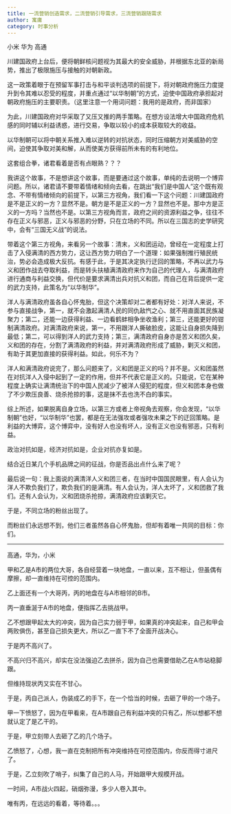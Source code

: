 ```yaml
---
title: 一流营销创造需求，二流营销引导需求，三流营销跟随需求
author: 寓庸
category: 时事分析
---
```

小米 华为 高通

 川建国政府上台后，便将朝鲜核问题视为其最大的安全威胁，并根据东北亚的新局势，推出了极限施压与接触的对朝新政。

这一政策着眼于在预留军事打击与和平谈判选项的前提下，将对朝政府施压力度提升到令其难以忍受的程度，并重点通过“以华制朝”的方式，迫使中国政府承担起对朝政府施压的主要职责。（这里注意一个用词问题：我用的是政府，而非国家）

为此，川建国政府对华采取了又压又推的两手策略。在想方设法增大中国政府危机感的同时辅以利益诱惑，进行交易，争取以较小的成本获取较大的收益。

以华制朝可以将中朝关系推入难以逆转的对抗状态，同时压缩朝方对美威胁的空间，迫使其争取对美和解，从而使美方获得前所未有的有利地位。

这套组合拳，诸君看着是否有点眼熟？？？

我讲这个故事，不是想讲这个故事，而是要通过这个故事，单纯的去说明一个博弈问题。所以，诸君请不要带着情绪和倾向去看，在跳出“我们是中国人”这个既有观念、不带有情绪倾向的前提下，以第三方视角，我们看一下这个问题：川建国政府是不是正义的一方？显然不是。朝方是不是正义的一方？显然也不是。那中方是正义的一方吗？当然也不是。以第三方视角而言，政府之间的资源利益之争，往往不存在正义与邪恶，正义与邪恶的分野，只在立场的不同。所以在三国志的史学研究中，会有“三国无义战”的说法。

带着这个第三方视角，来看另一个故事：清末，义和团运动，曾经在一定程度上打击了入侵满清的西方势力，这让西方势力明白了一个道理：如果强制推行殖民统治，势必会造成极大反抗。有感于此，于是其决定执行迂回的策略，不再以武力与义和团作战去夺取利益，而是转头扶植满清政府来作为自己的代理人，与满清政府进行通商与利益交换，但代价是要求满清出兵对抗义和团，而自己在背后提供一定的武力支持，此策名为“以华制华”。

洋人与满清政府虽各自心怀鬼胎，但这个决策却对二者都有好处：对洋人来说，不参与直接战争，第一，就不会激起满清人民的同仇敌忾之心、就不用直面其民族凝聚力；第二，还能一边获得利益、一边看鹤蚌相争坐收渔利；第三，还能更好的钳制满清政府。对满清政府来说，第一，不用跟洋人撕破脸皮，这能让自身损失降到最低；第二，可以得到洋人的武力支持；第三，满清政府自身亦是苦义和团久矣，义和团的存在，分割了满清政府的利益，并对满清政府形成了威胁，剿灭义和团，有助于其更加直接的获得利益。如此，何乐不为？

洋人和满清政府说完了，那么问题来了，义和团是正义的吗？并不是。义和团虽然在对抗洋人入侵中起到了一定的作用，但并不代表它是正义的。只能说，它在某种程度上确实让满清统治下的中国人民减少了被洋人侵犯的程度，但义和团本身也做了不少欺压良善、烧杀抢掠的事，这是抹不去也洗不白的事实。

综上所述，如果脱离自身立场，以第三方或者上帝视角去观察，你会发现，“以华制朝”也好，“以华制华”也罢，都是在无法强攻或者强攻未果之下的迂回策略。是利益的大博弈，这个博弈中，没有好人也没有坏人，没有正义也没有邪恶，只有利益。

政治对抗如是，经济对抗如是，企业对抗亦复如是。

结合近日某几个手机品牌之间的征战，你是否品出点什么来了呢？

 最后说一句：我上面说的满清洋人义和团三者，在当时中国国民眼里，有人会认为洋人不欺负我们了，欺负我们的是满清。有人会认为，洋人太坏了，义和团救了我们。还有人会认为，义和团烧杀抢掠，满清政府应该剿灭它。

于是，不同立场的粉丝出现了。

而粉丝们永远想不到，他们三者虽然各自心怀鬼胎，但却有着唯一共同的目标：你们。
***
高通，华为，小米

 甲和乙是A市的两位大哥，各自经营着一块地盘，一直以来，互不相让，但虽偶有摩擦，却一直维持在可控的范围内。

乙上面还有一个大哥丙，丙的地盘在与A市相邻的B市。

丙一直垂涎于A市的地盘，便指挥乙去挑战甲。

乙不想跟甲起太大的冲突，因为自己实力弱于甲，如果真的冲突起来，自己和甲会两败俱伤，甚至自己损失更大，所以乙一直下不了全面开战决心。

于是丙不高兴了。

不高兴归不高兴，却实在没法强迫乙去拼杀，因为自己也需要借助乙在A市站稳脚跟。

但维持现状丙又实在不甘心。

于是，丙自己派人，伪装成乙的手下，在一个恰当的时候，去砸了甲的一个场子。

甲一下愤怒了，因为在甲看来，在A市跟自己有利益冲突的只有乙，所以想都不想就认定了是乙干的。

于是，甲立刻带人去砸了乙的几个场子。

乙愤怒了，心想，我一直在克制把所有冲突维持在可控范围内，你反而得寸进尺了。

于是，乙立刻吹了哨子，纠集了自己的人马，开始跟甲大规模开战。

一时间，A市战火四起，硝烟弥漫，多少人卷入其中。

唯有丙，在远远的看着，等待着。。。